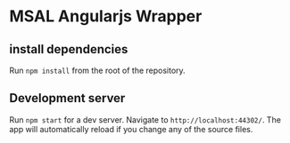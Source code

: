 # MSAL Angularjs Wrapper

## install dependencies
Run `npm install` from the root of the repository.

## Development server
Run `npm start` for a dev server. Navigate to `http://localhost:44302/`. The app will automatically reload if you change any of the source files.
